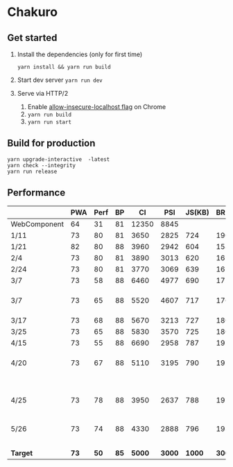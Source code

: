 # Chakuro

## Get started

1. Install the dependencies (only for first time)

   ```yarn install && yarn run build```

2. Start dev server
   ```yarn run dev```

3. Serve via HTTP/2

   1. Enable [allow-insecure-localhost flag](http://peter.sh/experiments/chromium-command-line-switches/#allow-insecure-localhost) on Chrome
   2. `yarn run build`
   3. `yarn run start`

## Build for production

```
yarn upgrade-interactive  -latest
yarn check --integrity
yarn run release
```

## Performance

|              | PWA    | Perf   | BP     | CI       | PSI      | JS(KB)   | BR(KB)  | Transferred |                           |
| ------------ | ------ | ------ | ------ | -------- | -------- | -------- | ------- | ----------- | ------------------------- |
| WebComponent | 64     | 31     | 81     | 12350    | 8845     |          |         |             |                           |
| 1/11         | 73     | 80     | 81     | 3650     | 2825     | 724      | 190     | 588         |                           |
| 1/21         | 82     | 80     | 88     | 3960     | 2942     | 604      | 158     | 309         |                           |
| 2/4          | 73     | 80     | 81     | 3890     | 3013     | 620      | 161     | 313         |                           |
| 2/24         | 73     | 80     | 81     | 3770     | 3069     | 639      | 165     | 291         |                           |
| 3/7          | 73     | 58     | 88     | 6460     | 4977     | 690      | 172     | 302         |                           |
| 3/7          | 73     | 65     | 88     | 5520     | 4607     | 717      | 176     | 297         | moved css into js         |
| 3/17         | 73     | 68     | 88     | 5670     | 3213     | 727      | 180     | 300         |                           |
| 3/25         | 73     | 65     | 88     | 5830     | 3570     | 725      | 180     | 300         |                           |
| 4/15         | 73     | 55     | 88     | 6690     | 2958     | 787      | 192     | 315         |                           |
| 4/20         | 73     | 67     | 88     | 5110     | 3195     | 790      | 192     | 316         | before svelte 2.0         |
| 4/25         | 73     | 78     | 88     | 3950     | 2637     | 788      | 192     | 316         | don't load xterm on start |
| 5/26         | 73     | 74     | 88     | 4330     | 2888     | 796      | 193     | 333         |                           |
|              |        |        |        |          |          |          |         |             |                           |
|              |        |        |        |          |          |          |         |             |                           |
|              |        |        |        |          |          |          |         |             |                           |
|              |        |        |        |          |          |          |         |             |                           |
|              |        |        |        |          |          |          |         |             |                           |
| **Target**   | **73** | **50** | **85** | **5000** | **3000** | **1000** | **300** | **1000**    |                           |

